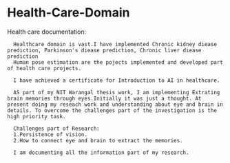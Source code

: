 # Health-Care-Domain
Health care documentation:

      Healthcare domain is vast.I have implemented Chronic kidney diease prediction, Parkinson's diease prediction, Chronic liver diease prediction
      Human pose estimation are the pojects implemented and developed part of health care projects.

      I have achieved a certificate for Introduction to AI in healthcare.

      AS part of my NIT Warangal thesis work, I am implementing Extrating brain memories through eyes.Initially it was just a thought. At present doing my reseach work and understanding about eye and brain in details. To overcome the challenges part of the investigation is the high priority task.

      Challenges part of Research:
      1.Persistence of vision.
      2.How to connect eye and brain to extract the memories.

      I am documenting all the information part of my research.

      
